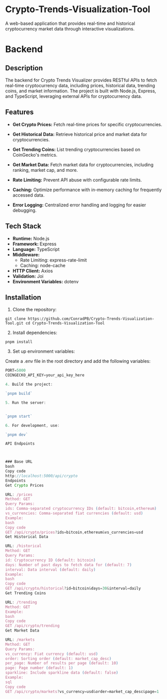 # Crypto-Trends-Visualization-Tool

A web-based application that provides real-time and historical cryptocurrency market data through interactive visualizations.

# Backend

## Description

The backend for Crypto Trends Visualizer provides RESTful APIs to fetch real-time cryptocurrency data, including prices, historical data, trending coins, and market information. The project is built with Node.js, Express, and TypeScript, leveraging external APIs for cryptocurrency data.

## Features

- **Get Crypto Prices:** Fetch real-time prices for specific cryptocurrencies.
- **Get Historical Data:** Retrieve historical price and market data for cryptocurrencies.

- **Get Trending Coins:** List trending cryptocurrencies based on CoinGecko's metrics.
- **Get Market Data:** Fetch market data for cryptocurrencies, including ranking, market cap, and more.
- **Rate Limiting:** Prevent API abuse with configurable rate limits.
- **Caching:** Optimize performance with in-memory caching for frequently accessed data.
- **Error Logging:** Centralized error handling and logging for easier debugging.

## Tech Stack

- **Runtime:** Node.js
- **Framework:** Express
- **Language:** TypeScript
- **Middleware:**
  - Rate Limiting: express-rate-limit
  - Caching: node-cache
- **HTTP Client:** Axios
- **Validation:** Joi
- **Environment Variables:** dotenv

## Installation

1. Clone the repository:

`git clone https://github.com/ConradPB/Crypto-Trends-Visualization-Tool.git
cd Crypto-Trends-Visualization-Tool`

2. Install dependencies:

`pnpm install`

3. Set up environment variables:

Create a .env file in the root directory and add the following variables:

```javascript
PORT=5000
COINGECKO_API_KEY=your_api_key_here

4. Build the project:

`pnpm build`

5. Run the server:


`pnpm start`

6. For development, use:

`pnpm dev`

API Endpoints



### Base URL
bash
Copy code
http://localhost:5000/api/crypto
Endpoints
Get Crypto Prices

URL: /prices
Method: GET
Query Params:
ids: Comma-separated cryptocurrency IDs (default: bitcoin,ethereum)
vs_currencies: Comma-separated fiat currencies (default: usd)
Example:
bash
Copy code
GET /api/crypto/prices?ids=bitcoin,ethereum&vs_currencies=usd
Get Historical Data

URL: /historical
Method: GET
Query Params:
id: Cryptocurrency ID (default: bitcoin)
days: Number of past days to fetch data for (default: 7)
interval: Data interval (default: daily)
Example:
bash
Copy code
GET /api/crypto/historical?id=bitcoin&days=30&interval=daily
Get Trending Coins

URL: /trending
Method: GET
Example:
bash
Copy code
GET /api/crypto/trending
Get Market Data

URL: /markets
Method: GET
Query Params:
vs_currency: Fiat currency (default: usd)
order: Sorting order (default: market_cap_desc)
per_page: Number of results per page (default: 10)
page: Page number (default: 1)
sparkline: Include sparkline data (default: false)
Example:
sql
Copy code
GET /api/crypto/markets?vs_currency=usd&order=market_cap_desc&page=1
```
